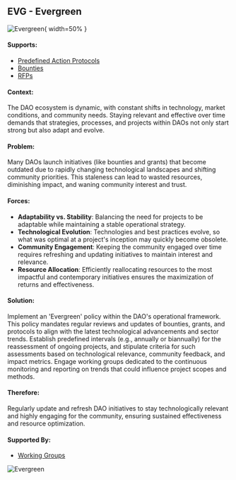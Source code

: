 ## EVG - Evergreen

![Evergreen](output/illustrations/evergreen.png){ width=50% }

#### Supports:
* [Predefined Action Protocols](/patterns/predefined_action_protocols.html)
* [Bounties](/patterns/bounties.html)
* [RFPs](/patterns/rfps.html)

#### Context:

The DAO ecosystem is dynamic, with constant shifts in technology, market conditions, and community needs. Staying relevant and effective over time demands that strategies, processes, and projects within DAOs not only start strong but also adapt and evolve.

#### Problem:

Many DAOs launch initiatives (like bounties and grants) that become outdated due to rapidly changing technological landscapes and shifting community priorities. This staleness can lead to wasted resources, diminishing impact, and waning community interest and trust.

#### Forces:

- **Adaptability vs. Stability**: Balancing the need for projects to be adaptable while maintaining a stable operational strategy.
- **Technological Evolution**: Technologies and best practices evolve, so what was optimal at a project's inception may quickly become obsolete.
- **Community Engagement**: Keeping the community engaged over time requires refreshing and updating initiatives to maintain interest and relevance.
- **Resource Allocation**: Efficiently reallocating resources to the most impactful and contemporary initiatives ensures the maximization of returns and effectiveness.

#### Solution:

Implement an 'Evergreen' policy within the DAO's operational framework. This policy mandates regular reviews and updates of bounties, grants, and protocols to align with the latest technological advancements and sector trends. Establish predefined intervals (e.g., annually or biannually) for the reassessment of ongoing projects, and stipulate criteria for such assessments based on technological relevance, community feedback, and impact metrics. Engage working groups dedicated to the continuous monitoring and reporting on trends that could influence project scopes and methods.

#### Therefore:

Regularly update and refresh DAO initiatives to stay technologically relevant and highly engaging for the community, ensuring sustained effectiveness and resource optimization.

#### Supported By:
* [Working Groups](/patterns/working_groups.html)

![Evergreen](output/evergreen_specific_graph.png)